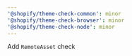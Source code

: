 ```yaml
---
'@shopify/theme-check-common': minor
'@shopify/theme-check-browser': minor
'@shopify/theme-check-node': minor
---
```


Add `RemoteAsset` check
